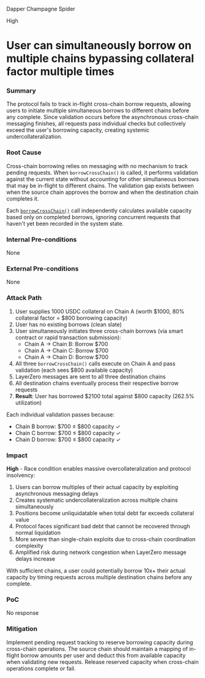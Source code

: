 Dapper Champagne Spider

High

# User can simultaneously borrow on multiple chains bypassing collateral factor multiple times

### Summary

The protocol fails to track in-flight cross-chain borrow requests, allowing users to initiate multiple simultaneous borrows to different chains before any complete. Since validation occurs before the asynchronous cross-chain messaging finishes, all requests pass individual checks but collectively exceed the user's borrowing capacity, creating systemic undercollateralization.

### Root Cause

Cross-chain borrowing relies on messaging with no mechanism to track pending requests. When `borrowCrossChain()` is called, it performs validation against the current state without accounting for other simultaneous borrows that may be in-flight to different chains. The validation gap exists between when the source chain approves the borrow and when the destination chain completes it.

Each [`borrowCrossChain()`](https://github.com/sherlock-audit/2025-05-lend-audit-contest/blob/main/Lend-V2/src/LayerZero/CrossChainRouter.sol#L113) call independently calculates available capacity based only on completed borrows, ignoring concurrent requests that haven't yet been recorded in the system state.

### Internal Pre-conditions

None

### External Pre-conditions

None

### Attack Path

1. User supplies 1000 USDC collateral on Chain A (worth $1000, 80% collateral factor = $800 borrowing capacity)
2. User has no existing borrows (clean slate)
3. User simultaneously initiates three cross-chain borrows (via smart contract or rapid transaction submission):
   - Chain A → Chain B: Borrow $700
   - Chain A → Chain C: Borrow $700  
   - Chain A → Chain D: Borrow $700
4. All three `borrowCrossChain()` calls execute on Chain A and pass validation (each sees $800 available capacity)
5. LayerZero messages are sent to all three destination chains
6. All destination chains eventually process their respective borrow requests
7. **Result**: User has borrowed $2100 total against $800 capacity (262.5% utilization)

Each individual validation passes because:
- Chain B borrow: $700 ≤ $800 capacity ✓
- Chain C borrow: $700 ≤ $800 capacity ✓  
- Chain D borrow: $700 ≤ $800 capacity ✓

### Impact

**High** - Race condition enables massive overcollateralization and protocol insolvency:

1. Users can borrow multiples of their actual capacity by exploiting asynchronous messaging delays
2. Creates systematic undercollateralization across multiple chains simultaneously
3. Positions become unliquidatable when total debt far exceeds collateral value
4. Protocol faces significant bad debt that cannot be recovered through normal liquidation
5. More severe than single-chain exploits due to cross-chain coordination complexity
6. Amplified risk during network congestion when LayerZero message delays increase

With sufficient chains, a user could potentially borrow 10x+ their actual capacity by timing requests across multiple destination chains before any complete.

### PoC

No response

### Mitigation

Implement pending request tracking to reserve borrowing capacity during cross-chain operations. The source chain should maintain a mapping of in-flight borrow amounts per user and deduct this from available capacity when validating new requests. Release reserved capacity when cross-chain operations complete or fail. 